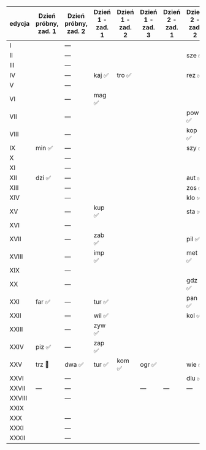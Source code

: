 edycja | Dzień próbny, zad. 1 | Dzień próbny, zad. 2 | Dzień 1 - zad. 1 | Dzień 1 - zad. 2 | Dzień 1 - zad. 3 | Dzień 2 - zad. 1 | Dzień 2 - zad. 2 | Dzień 2 - zad. 3
--- | --- | --- | --- | --- | --- | --- | --- | ---
I |   | — |   |   |   |   |   | —
II |   | — |   |   |   |   | sze ✅ |  
III |   | — |   |   |   |   |   |  
IV |   | — | kaj ✅ | tro ✅ |   |   | rez ✅ |  
V |   | — |   |   |   |   |   |  
VI |   | — | mag ✅ |   |   |   |   |  
VII |   | — |   |   |   |   | pow ✅ | age ✅
VIII |   | — |   |   |   |   | kop ✅ |  
IX | min ✅ | — |   |   |   |   | szy ✅ |  
X |   | — |   |   |   |   |   |  
XI |   | — |   |   |   |   |   |  
XII | dzi ✅ | — |   |   |   |   | aut ✅ |  
XIII |   | — |   |   |   |   | zos ✅ | pal ✅
XIV |   | — |   |   |   |   | klo ✅ |  
XV |   | — | kup ✅ |   |   |   | sta ✅ |  
XVI |   | — |   |   |   |   |   |  
XVII |   | — | zab ✅ |   |   |   | pil ✅ |  
XVIII |   | — | imp ✅ |   |   |   | met ✅ | pat ✅
XIX |   | — |   |   |   |   |   |  
XX |   | — |   |   |   |   | gdz ✅ |  
XXI | far ✅ | — | tur ✅ |   |   |   | pan ✅ |  
XXII |   | — | wil ✅ |   |   |   | kol ✅ |  
XXIII |   | — | zyw ✅ |   |   |   |   |  
XXIV | piz ✅ | — | zap ✅ |   |   |   |   |  
XXV | trz 🤔 | dwa ✅ | tur ✅ | kom ✅ | ogr ✅ |   | wie ✅ | tak ✅
XXVI |   | — |   |   |   |   | dlu ✅ |  
XXVII | — | — |   |   | — | — | — | —
XXVIII |   | — |   |   |   |   |   |  
XXIX |   |   |   |   |   |   |   |  
XXX |   | — |   |   |   |   |   |  
XXXI |   | — |   |   |   |   |   |  
XXXII |   | — |   |   |   |   |   |  